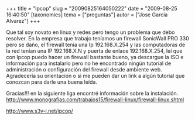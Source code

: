 +++
title = "Ipcop"
slug = "20090825164050222"
date = "2009-08-25 16:40:50"
[taxonomies]
tema = ["preguntas"]
autor = ["Jose Garcia Alvarez"]
+++

Que tal soy novato en linux y redes pero tengo un problema que debo
resolver. En la empresa que trabajo teníamos un firewall SonicWall PRO
330 pero se daño, el firewall tenia una Ip 192.168.X.254 y las
computadoras de la red tenían una IP 192.168.X.N y puerta de enlace
192.168.X.254, leí que con Ipcop puedo hacer un firewall bastante bueno,
ya descargue la ISO e información para instalarlo pero no he encontrado
ningún tutorial de administración o configuración del firewall desde
ambiente web. Agradecería su orientación o si me pueden dar un link a
algún tutorial que conozcan para darle una buena leída.

Gracias!!! en la siguiente liga encontré información sobre la
instalación.
<a href="http://www.monografias.com/trabajos15/firewall-linux/firewall-linux.shtml">http://www.monografias.com/trabajos15/firewall-linux/firewall-linux.shtml</a>

<a href="http://www.s3v-i.net/ipcop/">http://www.s3v-i.net/ipcop/</a>

